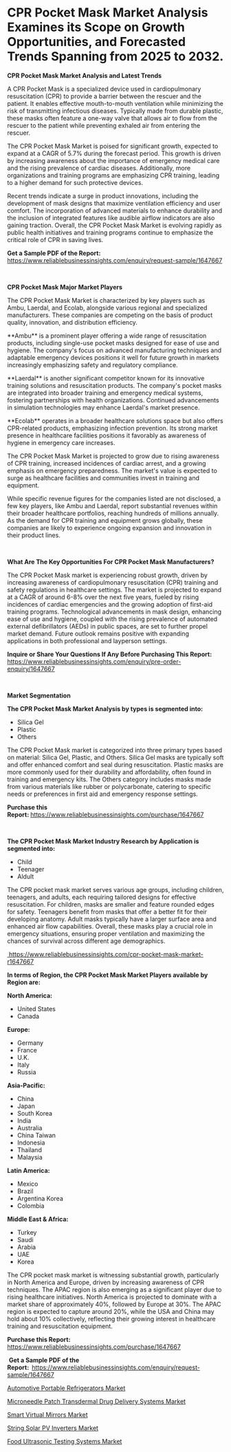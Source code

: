 <p><h1>CPR Pocket Mask Market Analysis Examines its Scope on Growth Opportunities, and Forecasted Trends Spanning from 2025 to 2032.</h1></p><p><strong>CPR Pocket Mask Market Analysis and Latest Trends</strong></p>
<p><p>A CPR Pocket Mask is a specialized device used in cardiopulmonary resuscitation (CPR) to provide a barrier between the rescuer and the patient. It enables effective mouth-to-mouth ventilation while minimizing the risk of transmitting infectious diseases. Typically made from durable plastic, these masks often feature a one-way valve that allows air to flow from the rescuer to the patient while preventing exhaled air from entering the rescuer.</p><p>The CPR Pocket Mask Market is poised for significant growth, expected to expand at a CAGR of 5.7% during the forecast period. This growth is driven by increasing awareness about the importance of emergency medical care and the rising prevalence of cardiac diseases. Additionally, more organizations and training programs are emphasizing CPR training, leading to a higher demand for such protective devices. </p><p>Recent trends indicate a surge in product innovations, including the development of mask designs that maximize ventilation efficiency and user comfort. The incorporation of advanced materials to enhance durability and the inclusion of integrated features like audible airflow indicators are also gaining traction. Overall, the CPR Pocket Mask Market is evolving rapidly as public health initiatives and training programs continue to emphasize the critical role of CPR in saving lives.</p></p>
<p><strong>Get a Sample PDF of the Report:&nbsp;</strong> <a href="https://www.reliablebusinessinsights.com/enquiry/request-sample/1647667?utm_campaign=1877&utm_medium=2&utm_source=Github&utm_content=ia&utm_term=29032025&utm_id=cpr-pocket-mask">https://www.reliablebusinessinsights.com/enquiry/request-sample/1647667</a></p>
<p>&nbsp;</p>
<p><strong>CPR Pocket Mask Major Market Players</strong></p>
<p><p>The CPR Pocket Mask Market is characterized by key players such as Ambu, Laerdal, and Ecolab, alongside various regional and specialized manufacturers. These companies are competing on the basis of product quality, innovation, and distribution efficiency. </p><p>**Ambu** is a prominent player offering a wide range of resuscitation products, including single-use pocket masks designed for ease of use and hygiene. The company's focus on advanced manufacturing techniques and adaptable emergency devices positions it well for future growth in markets increasingly emphasizing safety and regulatory compliance.</p><p>**Laerdal** is another significant competitor known for its innovative training solutions and resuscitation products. The company's pocket masks are integrated into broader training and emergency medical systems, fostering partnerships with health organizations. Continued advancements in simulation technologies may enhance Laerdal's market presence.</p><p>**Ecolab** operates in a broader healthcare solutions space but also offers CPR-related products, emphasizing infection prevention. Its strong market presence in healthcare facilities positions it favorably as awareness of hygiene in emergency care increases.</p><p>The CPR Pocket Mask Market is projected to grow due to rising awareness of CPR training, increased incidences of cardiac arrest, and a growing emphasis on emergency preparedness. The market's value is expected to surge as healthcare facilities and communities invest in training and equipment.</p><p>While specific revenue figures for the companies listed are not disclosed, a few key players, like Ambu and Laerdal, report substantial revenues within their broader healthcare portfolios, reaching hundreds of millions annually. As the demand for CPR training and equipment grows globally, these companies are likely to experience ongoing expansion and innovation in their product lines.</p></p>
<p>&nbsp;</p>
<p><strong>What Are The Key Opportunities For CPR Pocket Mask Manufacturers?</strong></p>
<p><p>The CPR Pocket Mask market is experiencing robust growth, driven by increasing awareness of cardiopulmonary resuscitation (CPR) training and safety regulations in healthcare settings. The market is projected to expand at a CAGR of around 6-8% over the next five years, fueled by rising incidences of cardiac emergencies and the growing adoption of first-aid training programs. Technological advancements in mask design, enhancing ease of use and hygiene, coupled with the rising prevalence of automated external defibrillators (AEDs) in public spaces, are set to further propel market demand. Future outlook remains positive with expanding applications in both professional and layperson settings.</p></p>
<p><strong>Inquire or Share Your Questions If Any Before Purchasing This Report:</strong> <a href="https://www.reliablebusinessinsights.com/enquiry/pre-order-enquiry/1647667?utm_campaign=1877&utm_medium=2&utm_source=Github&utm_content=ia&utm_term=29032025&utm_id=cpr-pocket-mask">https://www.reliablebusinessinsights.com/enquiry/pre-order-enquiry/1647667</a></p>
<p>&nbsp;</p>
<p><strong>Market Segmentation</strong></p>
<p><strong>The CPR Pocket Mask Market Analysis by types is segmented into:</strong></p>
<p><ul><li>Silica Gel</li><li>Plastic</li><li>Others</li></ul></p>
<p><p>The CPR Pocket Mask market is categorized into three primary types based on material: Silica Gel, Plastic, and Others. Silica Gel masks are typically soft and offer enhanced comfort and seal during resuscitation. Plastic masks are more commonly used for their durability and affordability, often found in training and emergency kits. The Others category includes masks made from various materials like rubber or polycarbonate, catering to specific needs or preferences in first aid and emergency response settings.</p></p>
<p><strong>Purchase this Report:&nbsp;</strong><a href="https://www.reliablebusinessinsights.com/purchase/1647667?utm_campaign=1877&utm_medium=2&utm_source=Github&utm_content=ia&utm_term=29032025&utm_id=cpr-pocket-mask">https://www.reliablebusinessinsights.com/purchase/1647667</a></p>
<p>&nbsp;</p>
<p><strong>The CPR Pocket Mask Market Industry Research by Application is segmented into:</strong></p>
<p><ul><li>Child</li><li>Teenager</li><li>Aldult</li></ul></p>
<p><p>The CPR pocket mask market serves various age groups, including children, teenagers, and adults, each requiring tailored designs for effective resuscitation. For children, masks are smaller and feature rounded edges for safety. Teenagers benefit from masks that offer a better fit for their developing anatomy. Adult masks typically have a larger surface area and enhanced air flow capabilities. Overall, these masks play a crucial role in emergency situations, ensuring proper ventilation and maximizing the chances of survival across different age demographics.</p></p>
<p><a href="https://www.reliablebusinessinsights.com/cpr-pocket-mask-market-r1647667?utm_campaign=1877&utm_medium=2&utm_source=Github&utm_content=ia&utm_term=29032025&utm_id=cpr-pocket-mask">&nbsp;https://www.reliablebusinessinsights.com/cpr-pocket-mask-market-r1647667</a></p>
<p><strong>In terms of Region, the CPR Pocket Mask Market Players available by Region are:</strong></p>
<p>
    <p> <strong> North America: </strong>
        <ul>
            <li>United States</li>
            <li>Canada</li>
        </ul>
        </p> 
    <p> <strong> Europe: </strong>
        <ul>
            <li>Germany</li>
            <li>France</li>
            <li>U.K.</li>
            <li>Italy</li>
            <li>Russia</li>
        </ul>
        </p> 
    <p> <strong> Asia-Pacific: </strong>
        <ul>
            <li>China</li>
            <li>Japan</li>
            <li>South Korea</li>
            <li>India</li>
            <li>Australia</li>
            <li>China Taiwan</li>
            <li>Indonesia</li>
            <li>Thailand</li>
            <li>Malaysia</li>
        </ul>
        </p> 
    <p> <strong> Latin America: </strong>
        <ul>
            <li>Mexico</li>
            <li>Brazil</li>
            <li>Argentina Korea</li>
            <li>Colombia</li>
        </ul>
        </p> 
    <p> <strong> Middle East & Africa: </strong>
        <ul>
            <li>Turkey</li>
            <li>Saudi</li>
            <li>Arabia</li>
            <li>UAE</li>
            <li>Korea</li>
        </ul>
    </p>
    </p>
<p><p>The CPR pocket mask market is witnessing substantial growth, particularly in North America and Europe, driven by increasing awareness of CPR techniques. The APAC region is also emerging as a significant player due to rising healthcare initiatives. North America is projected to dominate with a market share of approximately 40%, followed by Europe at 30%. The APAC region is expected to capture around 20%, while the USA and China may hold about 10% collectively, reflecting their growing interest in healthcare training and resuscitation equipment.</p></p>
<p><strong>Purchase this Report: </strong><a href="https://www.reliablebusinessinsights.com/purchase/1647667?utm_campaign=1877&utm_medium=2&utm_source=Github&utm_content=ia&utm_term=29032025&utm_id=cpr-pocket-mask">https://www.reliablebusinessinsights.com/purchase/1647667</a></p>
<p>&nbsp;<strong>Get a Sample PDF of the Report:&nbsp;&nbsp;</strong><a href="https://www.reliablebusinessinsights.com/enquiry/request-sample/1647667?utm_campaign=1877&utm_medium=2&utm_source=Github&utm_content=ia&utm_term=29032025&utm_id=cpr-pocket-mask">https://www.reliablebusinessinsights.com/enquiry/request-sample/1647667</a></p>
<p><strong></strong></p>
<p><p><a href="https://github.com/ayondaylos/Market-Research-Report-List-1/blob/main/automotive-portable-refrigerators-market.md?utm_campaign=1877&utm_medium=2&utm_source=Github&utm_content=ia&utm_term=29032025&utm_id=cpr-pocket-mask">Automotive Portable Refrigerators Market</a></p><p><a href="https://github.com/bichukapac/Market-Research-Report-List-1/blob/main/microneedle-patch-transdermal-drug-delivery-systems-market.md?utm_campaign=1877&utm_medium=2&utm_source=Github&utm_content=ia&utm_term=29032025&utm_id=cpr-pocket-mask">Microneedle Patch Transdermal Drug Delivery Systems Market</a></p><p><a href="https://github.com/gassmkalay/Market-Research-Report-List-1/blob/main/smart-virtual-mirrors-market.md?utm_campaign=1877&utm_medium=2&utm_source=Github&utm_content=ia&utm_term=29032025&utm_id=cpr-pocket-mask">Smart Virtual Mirrors Market</a></p><p><a href="https://github.com/swaftaenglem/Market-Research-Report-List-1/blob/main/string-solar-pv-inverters-market.md?utm_campaign=1877&utm_medium=2&utm_source=Github&utm_content=ia&utm_term=29032025&utm_id=cpr-pocket-mask">String Solar PV Inverters Market</a></p><p><a href="https://github.com/laveeasaadrh/Market-Research-Report-List-1/blob/main/food-ultrasonic-testing-systems-market.md?utm_campaign=1877&utm_medium=2&utm_source=Github&utm_content=ia&utm_term=29032025&utm_id=cpr-pocket-mask">Food Ultrasonic Testing Systems Market</a></p></p>